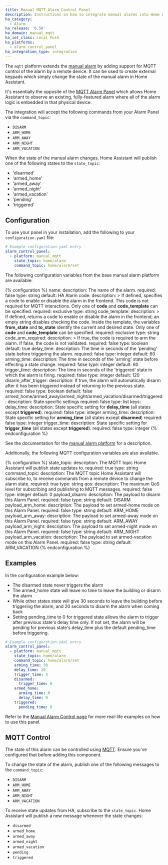 ```yaml
---
title: Manual MQTT Alarm Control Panel
description: Instructions on how to integrate manual alarms into Home Assistant with MQTT support.
ha_category:
  - Alarm
ha_release: '0.50'
ha_domain: manual_mqtt
ha_iot_class: Local Push
ha_platforms:
  - alarm_control_panel
ha_integration_type: integration
---
```


The `mqtt` platform extends the [manual alarm](/integrations/manual) by adding support for MQTT control of the alarm by a remote device. It can be used to create external keypads which simply change the state of the manual alarm in Home Assistant.

It's essentially the opposite of the [MQTT Alarm Panel](/integrations/alarm_control_panel.mqtt/) which allows Home Assistant to observe an existing, fully-featured alarm where all of the alarm logic is embedded in that physical device.

The integration will accept the following commands from your Alarm Panel via the `command_topic`:

- `DISARM`
- `ARM_HOME`
- `ARM_AWAY`
- `ARM_NIGHT`
- `ARM_VACATION`

When the state of the manual alarm changes, Home Assistant will publish one of the following states to the `state_topic`:

- 'disarmed'
- 'armed_home'
- 'armed_away'
- 'armed_night'
- 'armed_vacation'
- 'pending'
- 'triggered'

## Configuration

To use your panel in your installation, add the following to your `configuration.yaml` file:

```yaml
# Example configuration.yaml entry
alarm_control_panel:
  - platform: manual_mqtt
    state_topic: home/alarm
    command_topic: home/alarm/set
```

The following configuration variables from the base manual alarm platform are available:

{% configuration %}
name:
  description: The name of the alarm.
  required: false
  type: string
  default: HA Alarm
code:
  description: >
    If defined, specifies a code to enable or disable the alarm in the frontend.
    This code is not required for MQTT interactions.
    Only one of **code** and **code_template** can be specified.
  required: exclusive
  type: string
code_template:
  description: >
    If defined, returns a code to enable or disable the alarm in the frontend; an empty string disables checking the code.
    Inside the template, the variables **from_state** and **to_state** identify the current and desired state.
    Only one of **code** and **code_template** can be specified.
  required: exclusive
  type: string
code_arm_required:
  description: >
   If true, the code is required to arm the alarm. If false, the code is not validated.
  required: false
  type: boolean
  default: true
delay_time:
  description: The time in seconds of the 'pending' state before triggering the alarm.
  required: false
  type: integer
  default: 60
arming_time:
  description: The time in seconds of the 'arming' state before effecting a state change.
  required: false
  type: integer
  default: 60
trigger_time:
  description: The time in seconds of the 'triggered' state in which the alarm is firing.
  required: false
  type: integer
  default: 120
disarm_after_trigger:
  description: If true, the alarm will automatically disarm after it has been triggered instead of returning to the previous state.
  required: false
  type: boolean
  default: false
armed_home/armed_away/armed_night/armed_vacation/disarmed/triggered:
  description: State specific settings
  required: false
  type: list
  keys:
    delay_time:
      description: State specific setting for **delay_time** (all states except **triggered**).
      required: false
      type: integer
    arming_time:
      description: State specific setting for **arming_time** (all states except **disarmed**)
      required: false
      type: integer
    trigger_time:
      description: State specific setting for **trigger_time** (all states except **triggered**).
      required: false
      type: integer
{% endconfiguration %}

See the documentation for the [manual alarm platform](/integrations/manual) for a description.

Additionally, the following MQTT configuration variables are also available.

{% configuration %}
state_topic:
  description: The MQTT topic Home Assistant will publish state updates to.
  required: true
  type: string
command_topic:
  description: The MQTT topic Home Assistant will subscribe to, to receive commands from a remote device to change the alarm state.
  required: true
  type: string
qos:
  description: The maximum QoS level for subscribing and publishing to MQTT messages.
  required: false
  type: integer
  default: 0
payload_disarm:
  description: The payload to disarm this Alarm Panel.
  required: false
  type: string
  default: DISARM
payload_arm_home:
  description: The payload to set armed-home mode on this Alarm Panel.
  required: false
  type: string
  default: ARM_HOME
payload_arm_away:
  description: The payload to set armed-away mode on this Alarm Panel.
  required: false
  type: string
  default: ARM_AWAY
payload_arm_night:
  description: The payload to set armed-night mode on this Alarm Panel.
  required: false
  type: string
  default: ARM_NIGHT
payload_arm_vacation:
  description: The payload to set armed-vacation mode on this Alarm Panel.
  required: false
  type: string
  default: ARM_VACATION
{% endconfiguration %}

## Examples

In the configuration example below:

- The disarmed state never triggers the alarm
- The armed_home state will leave no time to leave the building or disarm the alarm
- While other states state will give 30 seconds to leave the building before triggering the alarm, and 20 seconds to disarm the alarm when coming back
- Setting pending_time to 0 for triggered state allows the alarm to trigger after previous state's delay time only. If not set, the alarm will be pending for previous state's delay_time plus the default pending_time before triggering.

```yaml
# Example configuration.yaml entry
alarm_control_panel:
  - platform: manual_mqtt
    state_topic: home/alarm
    command_topic: home/alarm/set
    arming_time: 30
    delay_time: 20
    trigger_time: 4
    disarmed:
      trigger_time: 0
    armed_home:
      arming_time: 0
      delay_time: 0
    triggered:
      pending_time: 0
```

Refer to the [Manual Alarm Control page](/integrations/manual#examples) for more real-life examples on how to use this panel.

## MQTT Control

The state of this alarm can be controlled using [MQTT](/integrations/mqtt/). Ensure you've configured that before adding this component.

To change the state of the alarm, publish one of the following messages to the `command_topic`:

 - `DISARM`
 - `ARM_HOME`
 - `ARM_AWAY`
 - `ARM_NIGHT`
 - `ARM_VACATION`

To receive state updates from HA, subscribe to the `state_topic`. Home Assistant will publish a new message whenever the state changes:

 - `disarmed`
 - `armed_home`
 - `armed_away`
 - `armed_night`
 - `armed_vacation`
 - `pending`
 - `triggered`
